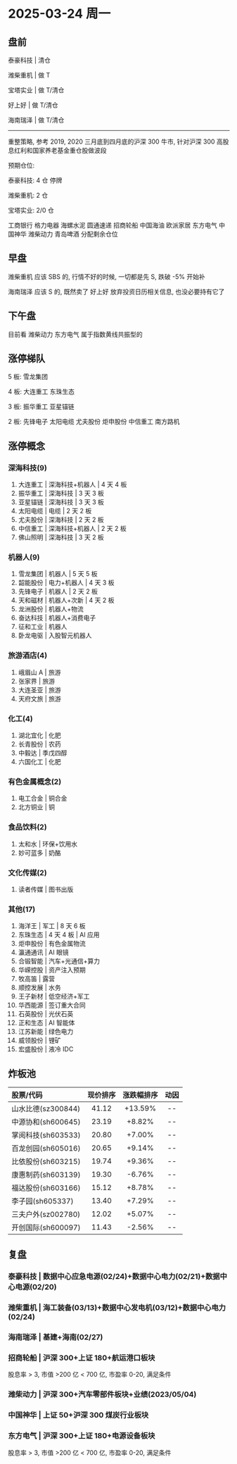 # 2025-03-24 周一

## 盘前

泰豪科技 | 清仓

潍柴重机 | 做 T

宝塔实业 | 做 T/清仓

好上好 | 做 T/清仓

海南瑞泽 | 做 T/清仓

---

重整策略, 参考 2019, 2020 三月底到四月底的沪深 300 牛市, 针对沪深 300 高股息红利和国家养老基金重仓股做波段

预期仓位:

泰豪科技: 4 仓 停牌

潍柴重机: 2 仓

宝塔实业: 2/0 仓

工商银行 格力电器 海螺水泥 圆通速递 招商轮船 中国海油 欧派家居 东方电气 中国神华 潍柴动力 青岛啤酒 分配剩余仓位

## 早盘

潍柴重机 应该 SBS 的, 行情不好的时候, 一切都是先 S, 跌破 -5% 开始补

海南瑞泽 应该 S 的, 既然卖了 好上好 放弃投资日历相关信息, 也没必要持有它了

## 下午盘

目前看 潍柴动力 东方电气 属于指数黄线共振型的

## 涨停梯队

5 板: 雪龙集团

4 板: 大连重工 东珠生态

3 板: 振华重工 亚星锚链

2 板: 先锋电子 太阳电缆 尤夫股份 炬申股份 中信重工 南方路机

## 涨停概念

### 深海科技(9)

1. 大连重工 | 深海科技+机器人 | 4 天 4 板
2. 振华重工 | 深海科技 | 3 天 3 板
3. 亚星锚链 | 深海科技 | 3 天 3 板
4. 太阳电缆 | 电缆 | 2 天 2 板
5. 尤夫股份 | 深海科技 | 2 天 2 板
6. 中信重工 | 深海科技+机器人 | 2 天 2 板
7. 佛山照明 | 深海科技 | 3 天 2 板

### 机器人(9)

1. 雪龙集团 | 机器人 | 5 天 5 板
2. 韶能股份 | 电力+机器人 | 4 天 3 板
3. 先锋电子 | 机器人 | 2 天 2 板
4. 天和磁材 | 机器人+次新 | 4 天 2 板
5. 龙洲股份 | 机器人+物流
6. 奋达科技 | 机器人+消费电子
7. 征和工业 | 机器人
8. 卧龙电驱 | 入股智元机器人

### 旅游酒店(4)

1. 峨眉山 A | 旅游
2. 张家界 | 旅游
3. 大连圣亚 | 旅游
4. 天府文旅 | 旅游

### 化工(4)

1. 湖北宜化 | 化肥
2. 长青股份 | 农药
3. 中毅达 | 季戊四醇
4. 六国化工 | 化肥

### 有色金属概念(2)

1. 电工合金 | 铜合金
2. 北方铜业 | 铜

### 食品饮料(2)

1. 太和水 | 环保+饮用水
2. 妙可蓝多 | 奶酪

### 文化传媒(2)

1. 读者传媒 | 图书出版

### 其他(17)

1. 海洋王 | 军工 | 8 天 6 板
2. 东珠生态 | 4 天 4 板 | AI 应用
3. 炬申股份 | 有色金属物流
4. 瀛通通讯 | AI 眼镜
5. 合锻智能 | 汽车+光通信+算力
6. 华嵘控股 | 资产注入预期
7. 牧高笛 | 露营
8. 顺控发展 | 水务
9. 王子新材 | 低空经济+军工
10. 华西能源 | 签订重大合同
11. 石英股份 | 光伏石英
12. 正和生态 | AI 智能体
13. 江苏新能 | 绿色电力
14. 威领股份 | 锂矿
15. 宏盛股份 | 液冷 IDC

## 炸板池

| 股票/代码          | 现价排序 | 涨跌幅排序 | 动因 |
| :----------------- | :------: | :--------: | :--: |
| 山水比德(sz300844) |  41.12   |  +13.59%   |  --  |
| 中源协和(sh600645) |  23.19   |   +8.82%   |  --  |
| 掌阅科技(sh603533) |  20.80   |   +7.00%   |  --  |
| 百龙创园(sh605016) |  20.65   |   +9.14%   |  --  |
| 比依股份(sh603215) |  19.74   |   +9.36%   |  --  |
| 康惠制药(sh603139) |  19.30   |   -6.76%   |  --  |
| 福达股份(sh603166) |  15.12   |   +8.78%   |  --  |
| 李子园(sh605337)   |  13.40   |   +7.29%   |  --  |
| 三夫户外(sz002780) |  12.02   |   +5.07%   |  --  |
| 开创国际(sh600097) |  11.43   |   -2.56%   |  --  |

## 复盘

### 泰豪科技 | 数据中心应急电源(02/24)+数据中心电力(02/21)+数据中心电源(02/20)

### 潍柴重机 | 海工装备(03/13)+数据中心发电机(03/12)+数据中心电力(02/24)

### 海南瑞泽 | 基建+海南(02/27)

### 招商轮船 | 沪深 300+上证 180+航运港口板块

股息率 > 3, 市值 >200 亿 < 700 亿, 市盈率 0-20, 满足条件

### 潍柴动力 | 沪深 300+汽车零部件板块+业绩(2023/05/04)

### 中国神华 | 上证 50+沪深 300 煤炭行业板块

### 东方电气 | 沪深 300+上证 180+电源设备板块

股息率 > 3, 市值 >200 亿 < 700 亿, 市盈率 0-20, 满足条件
